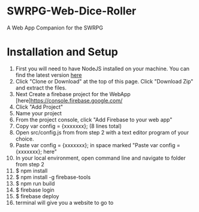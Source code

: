 # SWRPG-Web-Dice-Roller

A Web App Companion for the SWRPG


# Installation and Setup

1.  First you will need to have NodeJS installed on your machine. You can find the latest version [here](https://nodejs.org/en/)
2.  Click "Clone or Download" at the top of this page. Click "Download Zip" and extract the files.
3.  Next Create a firebase project for the WebApp [here]https://console.firebase.google.com/
  1.  Click "Add Project"
  2.  Name your project
  3.  From the project console, click "Add Firebase to your web app"
  4.  Copy var config = {xxxxxxx}; (8 lines total)
  5.  Open src/config.js from from step 2 with a text editor program of your choice.
  6.  Paste var config = {xxxxxxx}; in space marked "Paste var config = {xxxxxxx}; here"
4.  In your local environment, open command line and navigate to folder from step 2
5.  $ npm install
6.  $ npm install -g firebase-tools
7.  $ npm run build
8.  $ firebase login
9.  $ firebase deploy
10.  terminal will give you a website to go to
